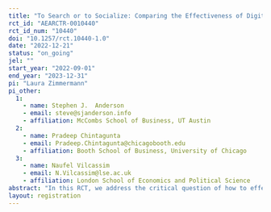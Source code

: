 ```yaml
---
title: "To Search or to Socialize: Comparing the Effectiveness of Digital Marketing Technologies with Kenyan Entrepreneurs"
rct_id: "AEARCTR-0010440"
rct_id_num: "10440"
doi: "10.1257/rct.10440-1.0"
date: "2022-12-21"
status: "on_going"
jel: ""
start_year: "2022-09-01"
end_year: "2023-12-31"
pi: "Laura Zimmermann"
pi_other:
  1:
    - name: Stephen J.  Anderson
    - email: steve@sjanderson.info
    - affiliation: McCombs School of Business, UT Austin
  2:
    - name: Pradeep Chintagunta
    - email: Pradeep.Chintagunta@chicagobooth.edu
    - affiliation: Booth School of Business, University of Chicago
  3:
    - name: Naufel Vilcassim
    - email: N.Vilcassim@lse.ac.uk
    - affiliation: London School of Economics and Political Science
abstract: "In this RCT, we address the critical question of how to effectively spur business growth with digital technologies, particularly digital marketing techniques, among entrepreneurs in emerging markets (in our case, Kenya). Small-scale businesses are important players in the social ecosystems of developing countries. In today’s digital society where most businesses connect with customers digitally through social media or search engines, training on how to use these digital technologies for business growth has the potential to lead to faster growth at a lower cost. In our randomized control trial (RCT) we investigate how in-depth training on how to use social media vs. search engines for business purposes can impact firm performance outcomes compared to a control group. In addition, our research aims to shed light on whether skills training is sufficient to drive business growth, or whether firms in addition need a marketing budget to promote their businesses online. "
layout: registration
---
```


